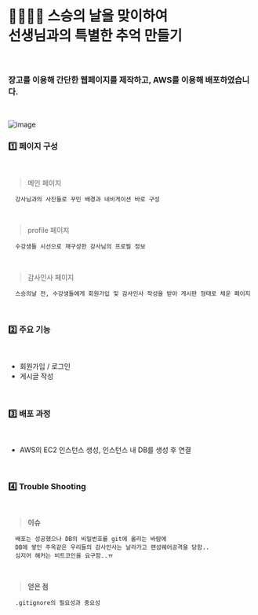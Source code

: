 <h1> 💐🙇🏻‍♂️ 스승의 날을 맞이하여<br> 선생님과의 특별한 추억 만들기 </h1>
<br>

### 장고를 이용해 간단한 웹페이지를 제작하고, AWS를 이용해 배포하였습니다.
<br>

![image](https://github.com/OhJune/project_seo/assets/124857930/40cd785a-a3e2-4e6a-a0ae-09ba78efb5c9)
<br>

### 1️⃣ 페이지 구성
<br>

  > 메인 페이지

      강사님과의 사진들로 꾸민 배경과 네비게이션 바로 구성

<br>

  > profile 페이지

      수강생들 시선으로 재구성한 강사님의 프로필 정보
      
<br>

  > 감사인사 페이지

      스승의날 전, 수강생들에게 회원가입 및 감사인사 작성을 받아 게시판 형태로 채운 페이지
      
<br>

### 2️⃣ 주요 기능
<br>

- 회원가입 / 로그인
- 게시글 작성
<br>

### 3️⃣ 배포 과정
<br>

- AWS의 EC2 인스턴스 생성, 인스턴스 내 DB를 생성 후 연결
<br>

### 4️⃣ Trouble Shooting
<br>

 > **이슈**

      배포는 성공했으나 DB의 비밀번호를 git에 올리는 바람에
      DB에 쌓인 주옥같은 우리들의 감사인사는 날라가고 랜섬웨어공격을 당함..
      심지어 해커는 비트코인을 요구함..ㅠ

<br>

 > **얻은 점**

      .gitignore의 필요성과 중요성

<br>

 


